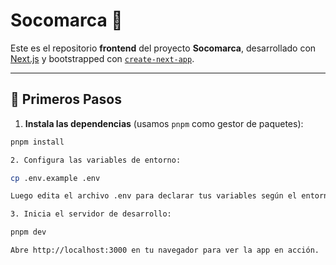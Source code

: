 # Socomarca 🌱

Este es el repositorio **frontend** del proyecto **Socomarca**, desarrollado con [Next.js](https://nextjs.org) y bootstrapped con [`create-next-app`](https://nextjs.org/docs/app/api-reference/cli/create-next-app).

---

## 🚀 Primeros Pasos

1. **Instala las dependencias** (usamos `pnpm` como gestor de paquetes):

```bash
pnpm install

2. Configura las variables de entorno:

cp .env.example .env

Luego edita el archivo .env para declarar tus variables según el entorno.

3. Inicia el servidor de desarrollo:

pnpm dev

Abre http://localhost:3000 en tu navegador para ver la app en acción.